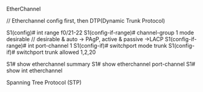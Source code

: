 EtherChannel

// Etherchannel config first, then DTP(Dynamic Trunk Protocol)

S1(config)# int range f0/21-22
S1(config-if-range)# channel-group 1 mode desirable       // desirable & auto -> PAgP, active & passive ->LACP
S1(config-if-range)# int port-channel 1
S1(config-if)# switchport mode trunk
S1(config-if)# switchport trunk allowed 1,2,20

S1# show etherchannel summary
S1# show etherchannel port-channel
S1# show int etherchannel

Spanning Tree Protocol (STP)




